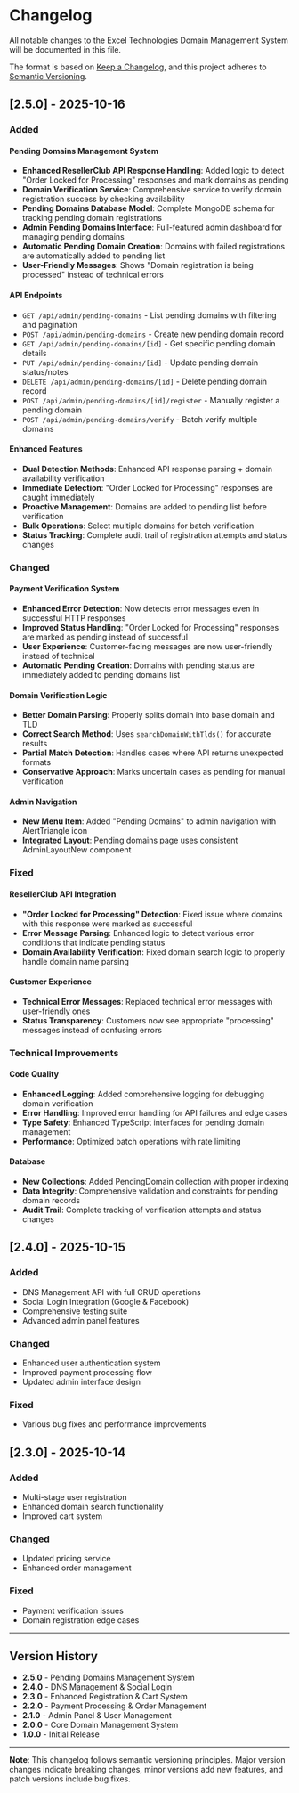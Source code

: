 # Changelog

All notable changes to the Excel Technologies Domain Management System will be documented in this file.

The format is based on [Keep a Changelog](https://keepachangelog.com/en/1.0.0/),
and this project adheres to [Semantic Versioning](https://semver.org/spec/v2.0.0.html).

## [2.5.0] - 2025-10-16

### Added

#### Pending Domains Management System

- **Enhanced ResellerClub API Response Handling**: Added logic to detect "Order Locked for Processing" responses and mark domains as pending
- **Domain Verification Service**: Comprehensive service to verify domain registration success by checking availability
- **Pending Domains Database Model**: Complete MongoDB schema for tracking pending domain registrations
- **Admin Pending Domains Interface**: Full-featured admin dashboard for managing pending domains
- **Automatic Pending Domain Creation**: Domains with failed registrations are automatically added to pending list
- **User-Friendly Messages**: Shows "Domain registration is being processed" instead of technical errors

#### API Endpoints

- `GET /api/admin/pending-domains` - List pending domains with filtering and pagination
- `POST /api/admin/pending-domains` - Create new pending domain record
- `GET /api/admin/pending-domains/[id]` - Get specific pending domain details
- `PUT /api/admin/pending-domains/[id]` - Update pending domain status/notes
- `DELETE /api/admin/pending-domains/[id]` - Delete pending domain record
- `POST /api/admin/pending-domains/[id]/register` - Manually register a pending domain
- `POST /api/admin/pending-domains/verify` - Batch verify multiple domains

#### Enhanced Features

- **Dual Detection Methods**: Enhanced API response parsing + domain availability verification
- **Immediate Detection**: "Order Locked for Processing" responses are caught immediately
- **Proactive Management**: Domains are added to pending list before verification
- **Bulk Operations**: Select multiple domains for batch verification
- **Status Tracking**: Complete audit trail of registration attempts and status changes

### Changed

#### Payment Verification System

- **Enhanced Error Detection**: Now detects error messages even in successful HTTP responses
- **Improved Status Handling**: "Order Locked for Processing" responses are marked as pending instead of successful
- **User Experience**: Customer-facing messages are now user-friendly instead of technical
- **Automatic Pending Creation**: Domains with pending status are immediately added to pending domains list

#### Domain Verification Logic

- **Better Domain Parsing**: Properly splits domain into base domain and TLD
- **Correct Search Method**: Uses `searchDomainWithTlds()` for accurate results
- **Partial Match Detection**: Handles cases where API returns unexpected formats
- **Conservative Approach**: Marks uncertain cases as pending for manual verification

#### Admin Navigation

- **New Menu Item**: Added "Pending Domains" to admin navigation with AlertTriangle icon
- **Integrated Layout**: Pending domains page uses consistent AdminLayoutNew component

### Fixed

#### ResellerClub API Integration

- **"Order Locked for Processing" Detection**: Fixed issue where domains with this response were marked as successful
- **Error Message Parsing**: Enhanced logic to detect various error conditions that indicate pending status
- **Domain Availability Verification**: Fixed domain search logic to properly handle domain name parsing

#### Customer Experience

- **Technical Error Messages**: Replaced technical error messages with user-friendly ones
- **Status Transparency**: Customers now see appropriate "processing" messages instead of confusing errors

### Technical Improvements

#### Code Quality

- **Enhanced Logging**: Added comprehensive logging for debugging domain verification
- **Error Handling**: Improved error handling for API failures and edge cases
- **Type Safety**: Enhanced TypeScript interfaces for pending domain management
- **Performance**: Optimized batch operations with rate limiting

#### Database

- **New Collections**: Added PendingDomain collection with proper indexing
- **Data Integrity**: Comprehensive validation and constraints for pending domain records
- **Audit Trail**: Complete tracking of verification attempts and status changes

## [2.4.0] - 2025-10-15

### Added

- DNS Management API with full CRUD operations
- Social Login Integration (Google & Facebook)
- Comprehensive testing suite
- Advanced admin panel features

### Changed

- Enhanced user authentication system
- Improved payment processing flow
- Updated admin interface design

### Fixed

- Various bug fixes and performance improvements

## [2.3.0] - 2025-10-14

### Added

- Multi-stage user registration
- Enhanced domain search functionality
- Improved cart system

### Changed

- Updated pricing service
- Enhanced order management

### Fixed

- Payment verification issues
- Domain registration edge cases

---

## Version History

- **2.5.0** - Pending Domains Management System
- **2.4.0** - DNS Management & Social Login
- **2.3.0** - Enhanced Registration & Cart System
- **2.2.0** - Payment Processing & Order Management
- **2.1.0** - Admin Panel & User Management
- **2.0.0** - Core Domain Management System
- **1.0.0** - Initial Release

---

**Note**: This changelog follows semantic versioning principles. Major version changes indicate breaking changes, minor versions add new features, and patch versions include bug fixes.
